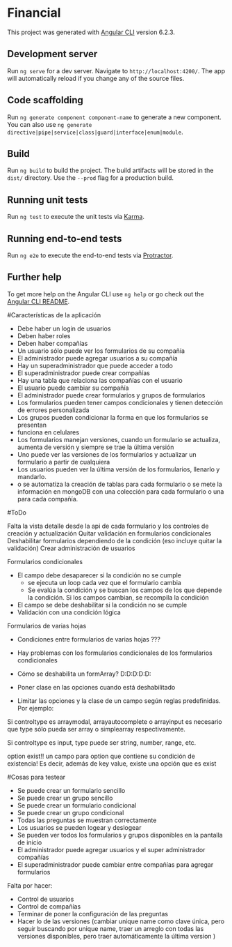 # Financial

This project was generated with [Angular CLI](https://github.com/angular/angular-cli) version 6.2.3.

## Development server

Run `ng serve` for a dev server. Navigate to `http://localhost:4200/`. The app will automatically reload if you change any of the source files.

## Code scaffolding

Run `ng generate component component-name` to generate a new component. You can also use `ng generate directive|pipe|service|class|guard|interface|enum|module`.

## Build

Run `ng build` to build the project. The build artifacts will be stored in the `dist/` directory. Use the `--prod` flag for a production build.

## Running unit tests

Run `ng test` to execute the unit tests via [Karma](https://karma-runner.github.io).

## Running end-to-end tests

Run `ng e2e` to execute the end-to-end tests via [Protractor](http://www.protractortest.org/).

## Further help

To get more help on the Angular CLI use `ng help` or go check out the [Angular CLI README](https://github.com/angular/angular-cli/blob/master/README.md).

#Características de la aplicación
- Debe haber un login de usuarios
- Deben haber roles
- Deben haber compañías
- Un usuario sólo puede ver los formularios de su compañía
- El administrador puede agregar usuarios a su compañía
- Hay un superadministrador que puede acceder a todo
- El superadministrador puede crear compañías
- Hay una tabla que relaciona las compañías con el usuario
- El usuario puede cambiar su compañía
- El administrador puede crear formularios y grupos de formularios
- Los formularios pueden tener campos condicionales y tienen detección de errores personalizada
- Los grupos pueden condicionar la forma en que los formularios se presentan
- funciona en celulares
- Los formularios manejan versiones, cuando un formulario se actualiza, aumenta de versión y siempre se trae la última versión
- Uno puede ver las versiones de los formularios y actualizar un formulario a partir de cualquiera
- Los usuarios pueden ver la última versión de los formularios, llenarlo y mandarlo. 
- o se automatiza la creación de tablas para cada formulario o se mete la información en mongoDB con una colección para cada formulario o una para cada compañía. 


#ToDo

Falta la vista detalle desde la api de cada formulario y los controles de creación y actualización
Quitar validación en formularios condicionales
Deshabilitar formularios dependiendo de la condición (eso incluye quitar la validación)
Crear administración de usuarios

Formularios condicionales
 - El campo debe desaparecer si la condición no se cumple
    - se ejecuta un loop cada vez que el formulario cambia
    - Se evalúa la condición y se buscan los campos de los que depende la condición. 
    Si los campos cambian, se recompila la condición
 - El campo se debe deshabilitar si la condición no se cumple
 - Validación con una condición lógica

 Formularios de varias hojas
  - Condiciones entre formularios de varias hojas ???

- Hay problemas con los formularios condicionales de los formularios condicionales
- Cómo se deshabilita un formArray? D:D:D:D:D:
- Poner clase en las opciones cuando está deshabilitado

- Limitar las opciones y la clase de un campo según reglas predefinidas. Por ejemplo: 

Si controltype es arraymodal, arrayautocomplete o arrayinput es necesario que type sólo pueda ser array o simplearray respectivamente. 

Si controltype es input, type puede ser string, number, range, etc.

option exist!! un campo para option que contiene su condición de existencia! Es decir, además de key value, existe una opción que es exist

#Cosas para testear

- Se puede crear un formulario sencillo
- Se puede crear un grupo sencillo
- Se puede crear un formulario condicional
- Se puede crear un grupo condicional
- Todas las preguntas se muestran correctamente
- Los usuarios se pueden logear y deslogear
- Se pueden ver todos los formularios y grupos disponibles en la pantalla de inicio
- El administrador puede agregar usuarios y el super administrador compañías
- El superadministrador puede cambiar entre compañías para agregar formularios

Falta por hacer:
- Control de usuarios
- Control de compañías
- Terminar de poner la configuración de las preguntas
- Hacer lo de las versiones (cambiar unique name como clave única, pero seguir buscando por unique name,
traer un arreglo con todas las versiones disponibles, pero traer automáticamente la última version )